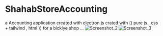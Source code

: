 # ShahabStoreAccounting

a Accounting application created with electron js crated with (( pure js , css + tailwind , html )) for a bicklye shop ...
![Screenshot_2](https://github.com/ShahabMorgan/ShahabStoreAccounting/assets/143191497/a371701c-ba74-4f8d-921d-ffb26046cf6a)
![Screenshot_3](https://github.com/ShahabMorgan/ShahabStoreAccounting/assets/143191497/237a6548-7e9e-4df9-a98e-456d179ba59a)
